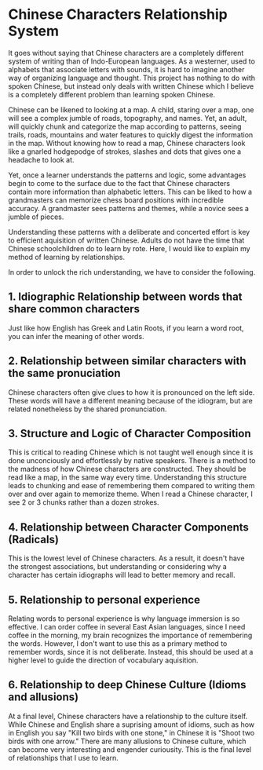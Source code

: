 # Chinese Characters Relationship System 

It goes without saying that Chinese characters are a completely different system of writing than of Indo-European languages. As a westerner, used to alphabets that associate letters with sounds, it is hard to imagine another way of organizing language and thought. This project has nothing to do with spoken Chinese, but instead only deals with written Chinese which I believe is a completely different problem than learning spoken Chinese.

Chinese can be likened to looking at a map. A child, staring over a map, one will see a complex jumble of roads, topography, and names. Yet, an adult, will quickly chunk and categorize the map according to patterns, seeing trails, roads, mountains and water features to quickly digest the information in the map. Without knowing how to read a map, Chinese characters look like a gnarled hodgepodge of strokes, slashes and dots that gives one a headache to look at. 

Yet, once a learner understands the patterns and logic, some advantages begin to come to the surface due to the fact that Chinese characters contain more information than alphabetic letters. This can be liked to how a grandmasters can memorize chess board positions with incredible accuracy. A grandmaster sees patterns and themes, while a novice sees a jumble of pieces. 

Understanding these patterns with a deliberate and concerted effort is key to efficient aquisition of written Chinese. Adults do not have the time that Chinese schoolchildren do to learn by rote. Here, I would like to explain my method of learning by relationships.

In order to unlock the rich understanding, we have to consider the following.

## 1. Idiographic Relationship between words that share common characters 

Just like how English has Greek and Latin Roots, if you learn a word root, you can infer the meaning of other words. 

## 2. Relationship between similar characters with the same pronuciation

Chinese characters often give clues to how it is pronounced on the left side. These words will have a different meaning because of the idiogram, but are related  nonetheless by the shared pronunciation.

## 3. Structure and Logic of Character Composition

This is critical to reading Chinese which is not taught well enough since it is done unconciously and effortlessly by native speakers. There is a method to the madness of how Chinese characters are constructed. They should be read like a map, in the same way every time. Understanding this structure leads to chunking and ease of remembering them compared to writing them over and over again to memorize theme. When I read a Chinese character, I see 2 or 3 chunks rather than a dozen strokes.

## 4. Relationship between Character Components (Radicals)

This is the lowest level of Chinese characters. As a result, it doesn't have the strongest associations, but understanding or considering why a character has certain idiographs will lead to better memory and recall.

## 5. Relationship to personal experience

Relating words to personal experience is why language immersion is so effective. I can order coffee in several East Asian languages, since I need coffee in the morning, my brain recognizes the importance of remembering the words. However, I don't want to use this as a primary method to remember words, since it is not deliberate. Instead, this should be used at a higher level to guide the direction of vocabulary aquisition.

## 6. Relationship to deep Chinese Culture (Idioms and allusions)

   At a final level, Chinese characters have a relationship to the culture itself. While Chinese and English share a suprising amount of idioms, such as how in English you say "Kill two birds with one stone," in Chinese it is "Shoot two birds with one arrow." There are many allusions to Chinese culture, which can become very interesting and engender curiousity. This is the final level of relationships that I use to learn. 
